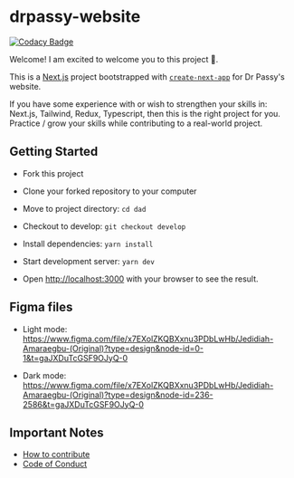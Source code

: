 # drpassy-website

[![Codacy Badge](https://app.codacy.com/project/badge/Grade/daa1fcf12a20471f9a897711c810871f)](https://app.codacy.com/gh/amjedidiah/dad/dashboard?utm_source=gh&utm_medium=referral&utm_content=&utm_campaign=Badge_grade)

Welcome!
I am excited to welcome you to this project 🤗.

This is a [Next.js](https://nextjs.org/) project bootstrapped with [`create-next-app`](https://github.com/vercel/next.js/tree/canary/packages/create-next-app) for Dr Passy's website.

If you have some experience with or wish to strengthen your skills in: Next.js, Tailwind, Redux, Typescript, then this is the right project for you.
Practice / grow your skills while contributing to a real-world project.

## Getting Started

- Fork this project

- Clone your forked repository to your computer

- Move to project directory: `cd dad`

- Checkout to develop: `git checkout develop`

- Install dependencies: `yarn install`

- Start development server: `yarn dev`

- Open [http://localhost:3000](http://localhost:3000) with your browser to see the result.

## Figma files

- Light mode: <https://www.figma.com/file/x7EXolZKQBXxnu3PDbLwHb/Jedidiah-Amaraegbu-(Original)?type=design&node-id=0-1&t=gaJXDuTcGSF9OJyQ-0>

- Dark mode: <https://www.figma.com/file/x7EXolZKQBXxnu3PDbLwHb/Jedidiah-Amaraegbu-(Original)?type=design&node-id=236-2586&t=gaJXDuTcGSF9OJyQ-0>

## Important Notes

- [How to contribute](/CONTRIBUTING.md)
- [Code of Conduct](/CODE_OF_CONDUCT.md)
